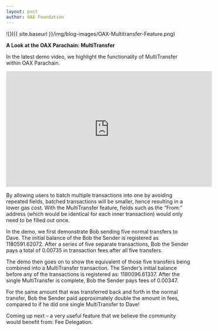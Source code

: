 ```yaml
---
layout: post
author: OAX Foundation
---
```


![]({{ site.baseurl }}/img/blog-images/OAX-Multitransfer-Feature.png)

<b>A Look at the OAX Parachain: MultiTransfer</b>In the latest demo video, we highlight the functionality of MultiTransfer within OAX Parachain.

<iframe width="560" height="315" src="https://www.youtube.com/embed/odmloyNhPJ0" frameborder="0" allow="accelerometer; autoplay; encrypted-media; gyroscope; picture-in-picture" allowfullscreen></iframe>By allowing users to batch multiple transactions into one by avoiding repeated fields, batched transactions will be smaller, hence resulting in a lower gas cost. With the MultiTransfer feature, fields such as the “From:” address (which would be identical for each inner transaction) would only need to be filled out once.In the demo, we first demonstrate Bob sending five normal transfers to Dave. The initial balance of the Bob the Sender is registered as 1180591.62072. After a series of five separate transactions, Bob the Sender pays a total of 0.00735 in transaction fees after all five transfers.The demo then goes on to show the equivalent of those five transfers being combined into a MultiTransfer transaction.  The Sender’s initial balance before any of the transactions is registered as: 1180096.61337. After the single MultiTransfer is complete, Bob the Sender pays fees of 0.00347.For the same amount that was transferred back and forth in the normal transfer, Bob the Sender paid approximately double the amount in fees, compared to if he did one single MultiTransfer to Dave!Coming up next – a very useful feature that we believe the community would benefit from: Fee Delegation.
